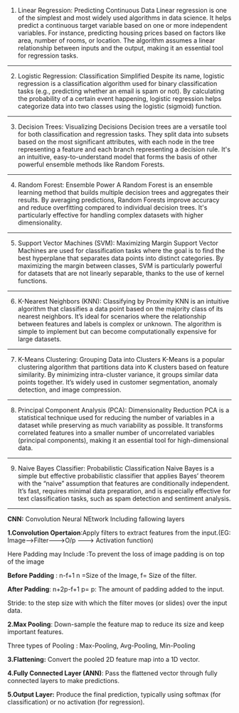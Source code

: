1. Linear Regression: Predicting Continuous Data
Linear regression is one of the simplest and most widely used algorithms in data science. It helps predict a continuous target variable based on one or more independent variables. For instance, predicting housing prices based on factors like area, number of rooms, or location. The algorithm assumes a linear relationship between inputs and the output, making it an essential tool for regression tasks.

________________________________________
2. Logistic Regression: Classification Simplified
Despite its name, logistic regression is a classification algorithm used for binary classification tasks (e.g., predicting whether an email is spam or not). By calculating the probability of a certain event happening, logistic regression helps categorize data into two classes using the logistic (sigmoid) function.
________________________________________
3. Decision Trees: Visualizing Decisions
Decision trees are a versatile tool for both classification and regression tasks. They split data into subsets based on the most significant attributes, with each node in the tree representing a feature and each branch representing a decision rule. It's an intuitive, easy-to-understand model that forms the basis of other powerful ensemble methods like Random Forests.
________________________________________
4. Random Forest: Ensemble Power
A Random Forest is an ensemble learning method that builds multiple decision trees and aggregates their results. By averaging predictions, Random Forests improve accuracy and reduce overfitting compared to individual decision trees. It's particularly effective for handling complex datasets with higher dimensionality.
________________________________________
5. Support Vector Machines (SVM): Maximizing Margin
Support Vector Machines are used for classification tasks where the goal is to find the best hyperplane that separates data points into distinct categories. By maximizing the margin between classes, SVM is particularly powerful for datasets that are not linearly separable, thanks to the use of kernel functions.
________________________________________
6. K-Nearest Neighbors (KNN): Classifying by Proximity
KNN is an intuitive algorithm that classifies a data point based on the majority class of its nearest neighbors. It’s ideal for scenarios where the relationship between features and labels is complex or unknown. The algorithm is simple to implement but can become computationally expensive for large datasets.
________________________________________
7. K-Means Clustering: Grouping Data into Clusters
K-Means is a popular clustering algorithm that partitions data into K clusters based on feature similarity. By minimizing intra-cluster variance, it groups similar data points together. It’s widely used in customer segmentation, anomaly detection, and image compression.
________________________________________
8. Principal Component Analysis (PCA): Dimensionality Reduction
PCA is a statistical technique used for reducing the number of variables in a dataset while preserving as much variability as possible. It transforms correlated features into a smaller number of uncorrelated variables (principal components), making it an essential tool for high-dimensional data.
________________________________________
9. Naive Bayes Classifier: Probabilistic Classification
Naive Bayes is a simple but effective probabilistic classifier that applies Bayes’ theorem with the “naive” assumption that features are conditionally independent. It’s fast, requires minimal data preparation, and is especially effective for text classification tasks, such as spam detection and sentiment analysis.

____________________________________________________________________________________________________________
**CNN:**
Convolution Neural NEtwork Including fallowing layers

**1.Convolution Opertaion**:Apply filters to extract features from the input.(EG: Image-->Filter--->O/p ---> Activation function)

Here Padding may Include :To prevent the loss of image padding is on top of the image

**Before Padding** :
n-f+1   n =Size of the Image, f= Size of the filter.

**After Padding**:
n+2p-f+1 p= p: The amount of padding added to the input.

Stride: to the step size with which the filter moves (or slides) over the input data.

**2.Max Pooling**: Down-sample the feature map to reduce its size and keep important features.

Three types of Pooling : Max-Pooling, Avg-Pooling, Min-Pooling

**3.Flattening:** Convert the pooled 2D feature map into a 1D vector.

**4.Fully Connected Layer (ANN)**: Pass the flattened vector through fully connected layers to make predictions.

**5.Output Layer:** Produce the final prediction, typically using softmax (for classification) or no activation (for regression).





